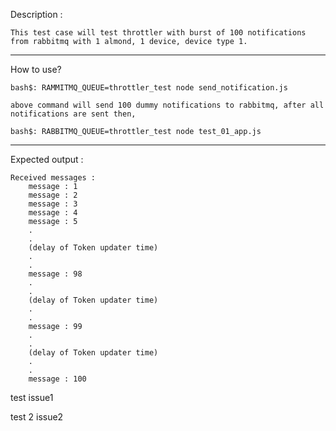 Description :

	This test case will test throttler with burst of 100 notifications from rabbitmq with 1 almond, 1 device, device type 1.

-----------------------------------------------------------------------------------------

How to use?

	bash$: RAMMITMQ_QUEUE=throttler_test node send_notification.js
	
	above command will send 100 dummy notifications to rabbitmq, after all notifications are sent then,
	
	bash$: RABBITMQ_QUEUE=throttler_test node test_01_app.js
	
------------------------------------------------------------------------------------------

Expected output :

	Received messages :
		message : 1
		message : 2
		message : 3
		message : 4
		message : 5
		.
		.
		(delay of Token updater time)
		.
		.
		message : 98
		.
		.
		(delay of Token updater time)
		.
		.
		message : 99
		.
		.
		(delay of Token updater time)
		.
		.
		message : 100
		
test issue1

test 2 issue2



